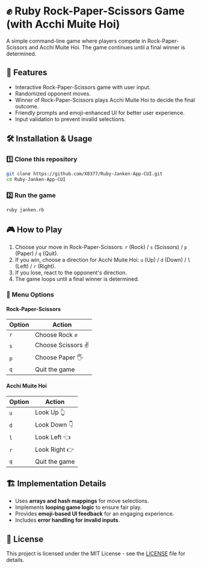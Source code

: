 # ✊ Ruby Rock-Paper-Scissors Game (with Acchi Muite Hoi)
A simple command-line game where players compete in Rock-Paper-Scissors and Acchi Muite Hoi. The game continues until a final winner is determined.

## 🚀 Features
- Interactive Rock-Paper-Scissors game with user input.
- Randomized opponent moves.
- Winner of Rock-Paper-Scissors plays Acchi Muite Hoi to decide the final outcome.
- Friendly prompts and emoji-enhanced UI for better user experience.
- Input validation to prevent invalid selections.

## 🛠 Installation & Usage
### **1️⃣ Clone this repository**
```sh
git clone https://github.com/X0377/Ruby-Janken-App-CUI.git
cd Ruby-Janken-App-CUI
```

### **2️⃣ Run the game**
```sh
ruby janken.rb
```

## 🎮 How to Play
1. Choose your move in Rock-Paper-Scissors: `r` (Rock) / `s` (Scissors) / `p` (Paper) / `q` (Quit).
2. If you win, choose a direction for Acchi Muite Hoi: `u` (Up) / `d` (Down) / `l` (Left) / `r` (Right).
3. If you lose, react to the opponent's direction.
4. The game loops until a final winner is determined.

### **📌 Menu Options**
#### Rock-Paper-Scissors
| Option | Action |
|--------|--------|
| `r` | Choose Rock ✊ |
| `s` | Choose Scissors ✌️ |
| `p` | Choose Paper 🖐️ |
| `q` | Quit the game |

#### Acchi Muite Hoi
| Option | Action |
|--------|--------|
| `u` | Look Up 👆 |
| `d` | Look Down 👇 |
| `l` | Look Left 👈 |
| `r` | Look Right 👉 |
| `q` | Quit the game |

## 🏗️ Implementation Details
- Uses **arrays and hash mappings** for move selections.
- Implements **looping game logic** to ensure fair play.
- Provides **emoji-based UI feedback** for an engaging experience.
- Includes **error handling for invalid inputs**.

## 📜 License
This project is licensed under the MIT License - see the [LICENSE](LICENSE) file for details.
